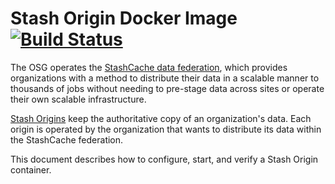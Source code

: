 Stash Origin Docker Image [![Build Status](https://travis-ci.org/opensciencegrid/docker-xcache.svg?branch=master)](https://travis-ci.org/opensciencegrid/docker-xcache)
=========================

The OSG operates the [StashCache data federation](https://opensciencegrid.org/docs/data/stashcache/overview/), which
provides organizations with a method to distribute their data in a scalable manner to thousands of jobs without needing
to pre-stage data across sites or operate their own scalable infrastructure.

[Stash Origins](https://opensciencegrid.org/docs/data/stashcache/install-origin/) keep the authoritative copy of an
organization's data.
Each origin is operated by the organization that wants to distribute its data within the StashCache federation.

This document describes how to configure, start, and verify a Stash Origin container.
